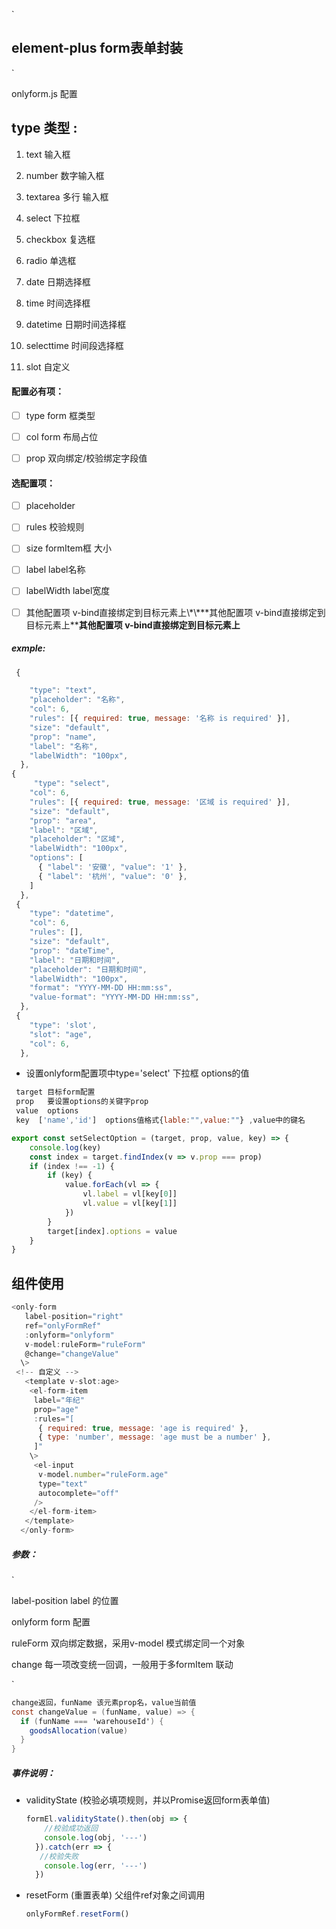 \`

## element-plus form表单封装

\`

onlyform.js 配置

## type 类型 :

 1. text  输入框

 2. number  数字输入框

 3. textarea   多行 输入框

 4. select 下拉框

 5. checkbox 复选框

 6. radio 单选框

 7. date 日期选择框

 8. time 时间选择框

 9. datetime  日期时间选择框

10. selecttime 时间段选择框

11. slot 自定义

#### 配置必有项：

- [ ] type  form 框类型

- [ ] col   form 布局占位

- [ ] prop   双向绑定/校验绑定字段值

#### 选配置项：

- [ ] placeholder

- [ ] rules 校验规则

- [ ] size  formItem框 大小

- [ ] label label名称

- [ ] labelWidth label宽度

- [ ] 其他配置项 v-bind直接绑定到目标元素上\\\*\\\*\*\*其他配置项 v-bind直接绑定到目标元素上\*\***其他配置项 v-bind直接绑定到目标元素上**

##### exmple:

```javascript
 {

​    "type": "text",
​    "placeholder": "名称",
​    "col": 6,
​    "rules": [{ required: true, message: '名称 is required' }],
​    "size": "default",
​    "prop": "name",
​    "label": "名称",
​    "labelWidth": "100px",
  },
{
     "type": "select",
​    "col": 6,
​    "rules": [{ required: true, message: '区域 is required' }],
​    "size": "default",
​    "prop": "area",
​    "label": "区域",
​    "placeholder": "区域",
​    "labelWidth": "100px",
​    "options": [
​      { "label": '安徽', "value": '1' },
​      { "label": '杭州', "value": '0' },
​    ]
  },
 {
​    "type": "datetime",
​    "col": 6,
​    "rules": [],
​    "size": "default",
​    "prop": "dateTime",
​    "label": "日期和时间",
​    "placeholder": "日期和时间",
​    "labelWidth": "100px",
​    "format": "YYYY-MM-DD HH:mm:ss",
​    "value-format": "YYYY-MM-DD HH:mm:ss",
  },
 {
​    "type": 'slot',
​    "slot": "age",
​    "col": 6,
  },
```

- 设置onlyform配置项中type='select' 下拉框 options的值

```javascript
 target 目标form配置
 prop   要设置options的关键字prop
 value  options
 key  ['name','id']  options值格式{lable:"",value:""} ,value中的键名

export const setSelectOption = (target, prop, value, key) => {
    console.log(key)
    const index = target.findIndex(v => v.prop === prop)
    if (index !== -1) {
        if (key) {
            value.forEach(vl => {
                vl.label = vl[key[0]]
                vl.value = vl[key[1]]
            })
        }
        target[index].options = value
    }
}
```

## 组件使用

```javascript
<only-form
   label-position="right"
   ref="onlyFormRef"
   :onlyform="onlyform"
   v-model:ruleForm="ruleForm"
   @change="changeValue"
  \>
 <!-- 自定义 -->
   <template v-slot:age>
​    <el-form-item
​     label="年纪"
​     prop="age"
​     :rules="[
​      { required: true, message: 'age is required' },
​      { type: 'number', message: 'age must be a number' },
​     ]"
​    \>
​     <el-input
​      v-model.number="ruleForm.age"
​      type="text"
​      autocomplete="off"
​     />
​    </el-form-item>
   </template>
  </only-form>
```

##### 参数：

\`

label-position label 的位置

onlyform  form 配置

ruleForm 双向绑定数据，采用v-model 模式绑定同一个对象

change  每一项改变统一回调，一般用于多formItem 联动

\`

```csharp
change返回，funName 该元素prop名，value当前值
const changeValue = (funName, value) => {
  if (funName === 'warehouseId') {
    goodsAllocation(value)
  }
}
```

##### 事件说明：

- validityState (校验必填项规则，并以Promise返回form表单值)

  ```javascript
  formEl.validityState().then(obj => {
      //校验成功返回
      console.log(obj, '---')
    }).catch(err => {
     //校验失败
      console.log(err, '---')
    })
  ```

- resetForm (重置表单)
  父组件ref对象之间调用

  ```javascript
  onlyFormRef.resetForm()
  ```

##### 